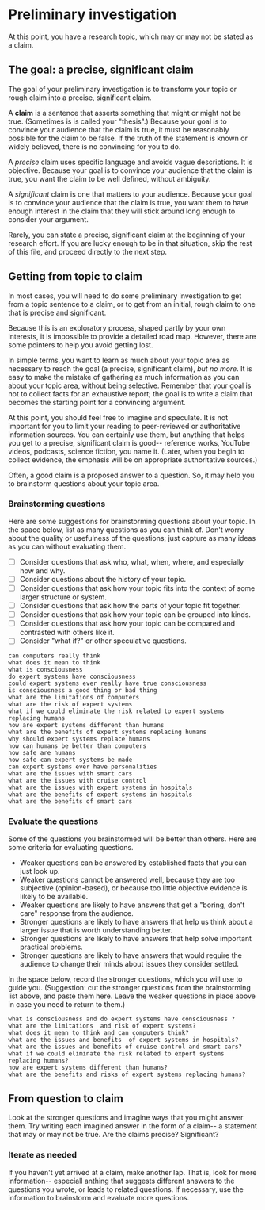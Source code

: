# Preliminary investigation

At this point, you have a research topic, which may or may not be stated as a claim.

## The goal: a precise, significant claim

The goal of your preliminary investigation is to transform your topic or rough claim into a precise, significant claim.

A **claim** is a sentence that asserts something that might or might not be true. (Sometimes is is called your "thesis".) Because your goal is to convince your audience that the claim is true, it must be reasonably possible for the claim to be false. If the truth of the statement is known or widely believed, there is no convincing for you to do.

A *precise* claim uses specific language and avoids vague descriptions. It is objective. Because your goal is to convince your audience that the claim is true, you want the claim to be well defined, without ambiguity.

A *significant* claim is one that matters to your audience. Because your goal is to convince your audience that the claim is true, you want them to have enough interest in the claim that they will stick around long enough to consider your argument.

Rarely, you can state a precise, significant claim at the beginning of your research effort. If you are lucky enough to be in that situation, skip the rest of this file, and proceed directly to the next step.

## Getting from topic to claim

In most cases, you will need to do some preliminary investigation to get from a topic sentence to a claim, or to get from an initial, rough claim to one that is precise and significant.

Because this is an exploratory process, shaped partly by your own interests, it is impossible to provide a detailed road map. However, there are some pointers to help you avoid getting lost.

In simple terms, you want to learn as much about your topic area as necessary to reach the goal (a precise, significant claim), *but no more*. It is easy to make the mistake of gathering as much information as you can about your topic area, without being selective. Remember that your goal is not to collect facts for an exhaustive report; the goal is to write a claim that becomes the starting point for a convincing argument.

At this point, you should feel free to imagine and speculate. It is not important for you to limit your reading to peer-reviewed or authoritative information sources. You can certainly use them, but anything that helps you get to a precise, significant claim is good--  reference works, YouTube videos, podcasts, science fiction, you name it. (Later, when you begin to collect evidence, the emphasis will be on appropriate authoritative sources.)

Often, a good claim is a proposed answer to a question. So, it may help you to brainstorm questions about your topic area.

### Brainstorming questions

Here are some suggestions for brainstorming questions about your topic. In the space below, list as many questions as you can think of. Don't worry about the quality or usefulness of the questions; just capture as many ideas as you can without evaluating them.

- [ ] Consider questions that ask who, what, when, where, and especially how and why.
- [ ] Consider questions about the history of your topic.
- [ ] Consider questions that ask how your topic fits into the context of some larger structure or system.
- [ ] Consider questions that ask how the parts of your topic fit together.
- [ ] Consider questions that ask how your topic can be grouped into kinds.
- [ ] Consider questions that ask how your topic can be compared and contrasted with others like it.
- [ ] Consider "what if?" or other speculative questions.

```
can computers really think
what does it mean to think
what is consciousness
do expert systems have consciousness 
could expert systems ever really have true consciousness
is consciousness a good thing or bad thing 
what are the limitations of computers 
what are the risk of expert systems
what if we could eliminate the risk related to expert systems replacing humans
how are expert systems different than humans
what are the benefits of expert systems replacing humans
why should expert systems replace humans
how can humans be better than computers
how safe are humans
how safe can expert systems be made 
can expert systems ever have personalities
what are the issues with smart cars
what are the issues with cruise control 
what are the issues with expert systems in hospitals
what are the benefits of expert systems in hospitals
what are the benefits of smart cars
```

### Evaluate the questions

Some of the questions you brainstormed will be better than others. Here are some criteria for evaluating questions.

- Weaker questions can be answered by established facts that you can just look up.
- Weaker questions cannot be answered well, because they are too subjective (opinion-based), or because too little objective evidence is likely to be available.
- Weaker questions are likely to have answers that get a "boring, don't care" response from the audience.
- Stronger questions are likely to have answers that help us think about a larger issue that is worth understanding better.
- Stronger questions are likely to have answers that help solve important practical problems.
- Stronger questions are likely to have answers that would require the audience to change their minds about issues they consider settled.

In the space below, record the stronger questions, which you will use to guide you. (Suggestion: cut the stronger questions from the brainstorming list above, and paste them here. Leave the weaker questions in place above in case you need to return to them.)

```
what is consciousness and do expert systems have consciousness ?
what are the limitations  and risk of expert systems? 
what does it mean to think and can computers think?
what are the issues and benefits  of expert systems in hospitals?
what are the issues and benefits of cruise control and smart cars? 
what if we could eliminate the risk related to expert systems replacing humans?
how are expert systems different than humans?
what are the benefits and risks of expert systems replacing humans?

```

## From question to claim

Look at the stronger questions and imagine ways that you might answer them. Try writing each imagined answer in the form of a claim-- a statement that may or may not be true. Are the claims precise? Significant?

### Iterate as needed

If you haven't yet arrived at a claim, make another lap. That is, look for more information-- especiall anthing that suggests different answers to the questions you wrote, or leads to related questions. If necessary, use the information to brainstorm and evaluate more questions. 
